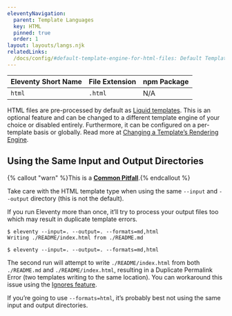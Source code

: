 ```yaml
---
eleventyNavigation:
  parent: Template Languages
  key: HTML
  pinned: true
  order: 1
layout: layouts/langs.njk
relatedLinks:
  /docs/config/#default-template-engine-for-html-files: Default Template Engine for HTML Files
---
```


| Eleventy Short Name | File Extension | npm Package |
| ------------------- | -------------- | ----------- |
| `html`              | `.html`        | N/A         |

HTML files are pre-processed by default as [Liquid templates](/docs/languages/liquid/). This is an optional feature and can be changed to a different template engine of your choice or disabled entirely. Furthermore, it can be configured on a per-template basis or globally. Read more at [Changing a Template’s Rendering Engine](/docs/languages/).

<div id="same-input-output"></div>

## Using the Same Input and Output Directories

{% callout "warn" %}This is a <a href="/docs/pitfalls/"><strong>Common Pitfall</strong></a>.{% endcallout %}

Take care with the HTML template type when using the same <code>--input</code> and <code>--output</code> directory (this is not the default).

If you run Eleventy more than once, it’ll try to process your output files too which may result in duplicate template errors.

```
$ eleventy --input=. --output=. --formats=md,html
Writing ./README/index.html from ./README.md

$ eleventy --input=. --output=. --formats=md,html
```

The second run will attempt to write `./README/index.html` from both `./README.md` and `./README/index.html`, resulting in a Duplicate Permalink Error (two templates writing to the same location). You can workaround this issue using the [Ignores feature](/docs/ignores.md).

If you’re going to use `--formats=html`, it’s probably best not using the same input and output directories.
